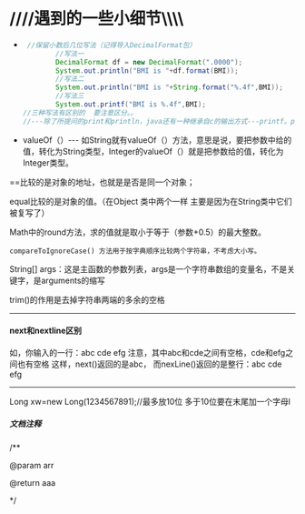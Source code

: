 #          ////遇到的一些小细节\\\\\\\\

- ```java
   //保留小数后几位写法（记得导入DecimalFormat包）
          //写法一
          DecimalFormat df = new DecimalFormat(".0000");
          System.out.println("BMI is "+df.format(BMI));
          //写法二
          System.out.println("BMI is "+String.format("%.4f",BMI));
          //写法三
          System.out.printf("BMI is %.4f",BMI);
  //三种写法有区别的  要注意区分。。
  //---除了所提问的print和println，java还有一种继承自c的输出方式---printf。printf()函数是格式化输出函数, 一般用于向标准输出设备按规定格式输出信息。它的调用格式为: printf("<格式化字符串>", <参量表>)。
  
  
  ```

- valueOf（）--- 如String就有valueOf（）方法，意思是说，要把参数中给的值，转化为String类型，Integer的valueOf（）就是把参数给的值，转化为Integer类型。



==比较的是对象的地址，也就是是否是同一个对象；

equal比较的是对象的值。（在Object 类中两个一样   主要是因为在String类中它们被复写了）



Math中的round方法，求的值就是取小于等于（参数+0.5）的最大整数。

```
compareToIgnoreCase() 方法用于按字典顺序比较两个字符串，不考虑大小写。
```



String[] args：这是主函数的参数列表，args是一个字符串数组的变量名，不是关键字，是arguments的缩写

trim()的作用是去掉字符串两端的多余的空格

------

#### next和nextline区别

如，你输入的一行：abc cde efg
注意，其中abc和cde之间有空格，cde和efg之间也有空格
这样，next()返回的是abc，
而nexLine()返回的是整行：abc cde efg

------

 Long xw=new Long(1234567891);//最多放10位  多于10位要在末尾加一个字母l

##### 文档注释 

/**

@param arr

@return aaa

*/ 

  